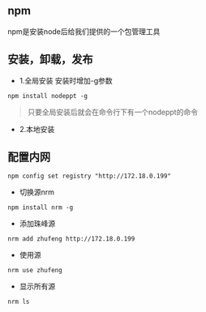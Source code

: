## npm
npm是安装node后给我们提供的一个包管理工具

## 安装，卸载，发布
- 1.全局安装 安装时增加-g参数
```
npm install nodeppt -g
```

> 只要全局安装后就会在命令行下有一个nodeppt的命令

- 2.本地安装

## 配置内网
```
npm config set registry "http://172.18.0.199"
```
- 切换源nrm
```
npm install nrm -g
```
- 添加珠峰源
```
nrm add zhufeng http://172.18.0.199
```
- 使用源
```
nrm use zhufeng
```
- 显示所有源
```
nrm ls
```